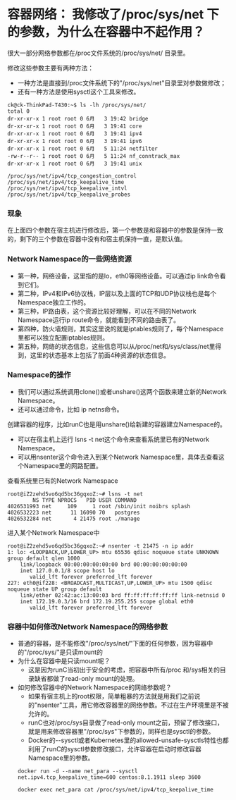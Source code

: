 # 容器网络： 我修改了/proc/sys/net 下的参数，为什么在容器中不起作用？

很大一部分网络参数都在/proc文件系统的/proc/sys/net/ 目录里。

修改这些参数主要有两种方法：
* 一种方法是直接到/proc文件系统下的"/proc/sys/net"目录里对参数做修改；
* 还有一种方法是使用sysctl这个工具来修改。

```
ck@ck-ThinkPad-T430:~$ ls -lh /proc/sys/net/
total 0
dr-xr-xr-x 1 root root 0 6月   3 19:42 bridge
dr-xr-xr-x 1 root root 0 6月   3 19:41 core
dr-xr-xr-x 1 root root 0 6月   3 19:41 ipv4
dr-xr-xr-x 1 root root 0 6月   3 19:41 ipv6
dr-xr-xr-x 1 root root 0 6月   5 11:24 netfilter
-rw-r--r-- 1 root root 0 6月   5 11:24 nf_conntrack_max
dr-xr-xr-x 1 root root 0 6月   3 19:41 unix
```
```
/proc/sys/net/ipv4/tcp_congestion_control
/proc/sys/net/ipv4/tcp_keepalive_time
/proc/sys/net/ipv4/tcp_keepalive_intvl
/proc/sys/net/ipv4/tcp_keepalive_probes
```

### 现象
在上面四个参数在宿主机进行修改后，第一个参数是和容器中的参数是保持一致的，剩下的三个参数在容器中没有和宿主机保持一直，是默认值。

### Network Namespace的一些网络资源
* 第一种，网络设备，这里指的是lo，eth0等网络设备。可以通过ip link命令看到它们。
* 第二种，IPv4和IPv6协议栈，IP层以及上面的TCP和UDP协议栈也是每个Namespace独立工作的。
* 第三种，IP路由表，这个资源比较好理解，可以在不同的Network Namespace运行ip route命令，就能看到不同的路由表了。
* 第四种，防火墙规则，其实这里说的就是iptables规则了，每个Namespace里都可以独立配置iptables规则。
* 第五种，网络的状态信息，这些信息可以从/proc/net和/sys/class/net里得到，这里的状态基本上包括了前面4种资源的状态信息。

### Namespace的操作
* 我们可以通过系统调用clone()或者unshare()这两个函数来建立新的Network Namespace。
* 还可以通过命令，比如 ip netns命令。

创建容器的程序，比如runC也是用unshare()给新建的容器建立Namespace的。

* 可以在宿主机上运行 lsns -t net这个命令来查看系统里已有的Network Namespace。
* 可以用nsenter这个命令进入到某个Network Namespace里，具体去查看这个Namespace里的网路配置。

查看系统里已有的Network Namespace
```
root@iZ2zehd5vo6qd5bc36gqxoZ:~# lsns -t net
        NS TYPE NPROCS   PID USER COMMAND
4026531993 net     109     1 root /sbin/init noibrs splash
4026532223 net      11 16090 70   postgres
4026532284 net       4 21475 root ./manage
```
进入某个Network Namespace中
```
root@iZ2zehd5vo6qd5bc36gqxoZ:~# nsenter -t 21475 -n ip addr
1: lo: <LOOPBACK,UP,LOWER_UP> mtu 65536 qdisc noqueue state UNKNOWN group default qlen 1000
    link/loopback 00:00:00:00:00:00 brd 00:00:00:00:00:00
    inet 127.0.0.1/8 scope host lo
       valid_lft forever preferred_lft forever
227: eth0@if228: <BROADCAST,MULTICAST,UP,LOWER_UP> mtu 1500 qdisc noqueue state UP group default 
    link/ether 02:42:ac:13:00:03 brd ff:ff:ff:ff:ff:ff link-netnsid 0
    inet 172.19.0.3/16 brd 172.19.255.255 scope global eth0
       valid_lft forever preferred_lft forever
```

### 容器中如何修改Network Namespace的网络参数
* 普通的容器，是不能修改"/proc/sys/net/"下面的任何参数，因为容器中的"/proc/sys/"是只读mount的
* 为什么在容器中是只读mount呢？
    - 这是因为runC当初出于安全的考虑，把容器中所有/proc 和/sys相关的目录缺省都做了read-only mount的处理。
* 如何修改容器中的Network Namespace的网络参数呢？
    - 如果有宿主机上的root权限，简单粗暴的方法就是用我们之前说的"nsenter"工具，用它修改容器里的网络参数。不过在生产环境里是不被允许的。
    - runC也对/proc/sys目录做了read-only mount之前，预留了修改接口，就是用来修改容器里"/proc/sys"下参数的，同样也是sysctl的参数。
    - Docker的--sysctl或者Kubernetes里的allowed-unsafe-sysctls特性也都利用了runC的sysctl参数修改接口，允许容器在启动时修改容器Namespace里的参数。
    ```
    docker run -d --name net_para --sysctl net.ipv4.tcp_keepalive_time=600 centos:8.1.1911 sleep 3600

    docker exec net_para cat /proc/sys/net/ipv4/tcp_keepalive_time
    ```


